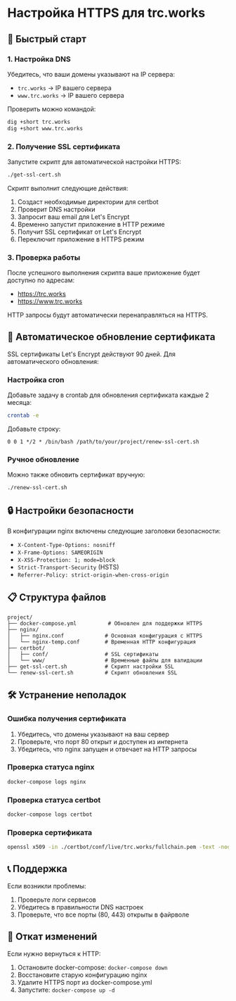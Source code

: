 # Настройка HTTPS для trc.works

## 🚀 Быстрый старт

### 1. Настройка DNS
Убедитесь, что ваши домены указывают на IP сервера:
- `trc.works` → IP вашего сервера
- `www.trc.works` → IP вашего сервера

Проверить можно командой:
```bash
dig +short trc.works
dig +short www.trc.works
```

### 2. Получение SSL сертификата
Запустите скрипт для автоматической настройки HTTPS:
```bash
./get-ssl-cert.sh
```

Скрипт выполнит следующие действия:
1. Создаст необходимые директории для certbot
2. Проверит DNS настройки
3. Запросит ваш email для Let's Encrypt
4. Временно запустит приложение в HTTP режиме
5. Получит SSL сертификат от Let's Encrypt
6. Переключит приложение в HTTPS режим

### 3. Проверка работы
После успешного выполнения скрипта ваше приложение будет доступно по адресам:
- https://trc.works
- https://www.trc.works

HTTP запросы будут автоматически перенаправляться на HTTPS.

## 🔄 Автоматическое обновление сертификата

SSL сертификаты Let's Encrypt действуют 90 дней. Для автоматического обновления:

### Настройка cron
Добавьте задачу в crontab для обновления сертификата каждые 2 месяца:
```bash
crontab -e
```

Добавьте строку:
```
0 0 1 */2 * /bin/bash /path/to/your/project/renew-ssl-cert.sh
```

### Ручное обновление
Можно также обновить сертификат вручную:
```bash
./renew-ssl-cert.sh
```

## 🔒 Настройки безопасности

В конфигурации nginx включены следующие заголовки безопасности:
- `X-Content-Type-Options: nosniff`
- `X-Frame-Options: SAMEORIGIN`
- `X-XSS-Protection: 1; mode=block`
- `Strict-Transport-Security` (HSTS)
- `Referrer-Policy: strict-origin-when-cross-origin`

## 📋 Структура файлов

```
project/
├── docker-compose.yml          # Обновлен для поддержки HTTPS
├── nginx/
│   ├── nginx.conf             # Основная конфигурация с HTTPS
│   └── nginx-temp.conf        # Временная HTTP конфигурация
├── certbot/
│   ├── conf/                  # SSL сертификаты
│   └── www/                   # Временные файлы для валидации
├── get-ssl-cert.sh            # Скрипт настройки SSL
└── renew-ssl-cert.sh          # Скрипт обновления SSL
```

## 🛠️ Устранение неполадок

### Ошибка получения сертификата
1. Убедитесь, что домены указывают на ваш сервер
2. Проверьте, что порт 80 открыт и доступен из интернета
3. Убедитесь, что nginx запущен и отвечает на HTTP запросы

### Проверка статуса nginx
```bash
docker-compose logs nginx
```

### Проверка статуса certbot
```bash
docker-compose logs certbot
```

### Проверка сертификата
```bash
openssl x509 -in ./certbot/conf/live/trc.works/fullchain.pem -text -noout
```

## 📞 Поддержка

Если возникли проблемы:
1. Проверьте логи сервисов
2. Убедитесь в правильности DNS настроек
3. Проверьте, что все порты (80, 443) открыты в файрволе

## 🔄 Откат изменений

Если нужно вернуться к HTTP:
1. Остановите docker-compose: `docker-compose down`
2. Восстановите старую конфигурацию nginx
3. Удалите HTTPS порт из docker-compose.yml
4. Запустите: `docker-compose up -d` 